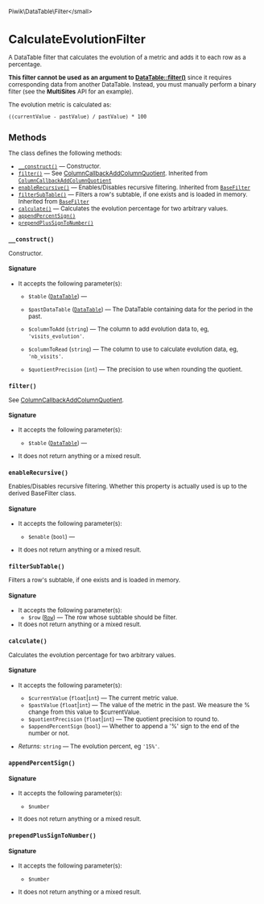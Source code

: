 <small>Piwik\DataTable\Filter\</small>

CalculateEvolutionFilter
========================

A DataTable filter that calculates the evolution of a metric and adds it to each row as a percentage.

**This filter cannot be used as an argument to [DataTable::filter()](/api-reference/Piwik/DataTable#filter)** since
it requires corresponding data from another DataTable. Instead,
you must manually perform a binary filter (see the **MultiSites** API for an
example).

The evolution metric is calculated as:

    ((currentValue - pastValue) / pastValue) * 100

Methods
-------

The class defines the following methods:

- [`__construct()`](#__construct) &mdash; Constructor.
- [`filter()`](#filter) &mdash; See [ColumnCallbackAddColumnQuotient](/api-reference/Piwik/DataTable/Filter/ColumnCallbackAddColumnQuotient). Inherited from [`ColumnCallbackAddColumnQuotient`](../../../Piwik/DataTable/Filter/ColumnCallbackAddColumnQuotient.md)
- [`enableRecursive()`](#enablerecursive) &mdash; Enables/Disables recursive filtering. Inherited from [`BaseFilter`](../../../Piwik/DataTable/BaseFilter.md)
- [`filterSubTable()`](#filtersubtable) &mdash; Filters a row's subtable, if one exists and is loaded in memory. Inherited from [`BaseFilter`](../../../Piwik/DataTable/BaseFilter.md)
- [`calculate()`](#calculate) &mdash; Calculates the evolution percentage for two arbitrary values.
- [`appendPercentSign()`](#appendpercentsign)
- [`prependPlusSignToNumber()`](#prependplussigntonumber)

<a name="__construct" id="__construct"></a>
<a name="__construct" id="__construct"></a>
### `__construct()`

Constructor.

#### Signature

-  It accepts the following parameter(s):
    - `$table` ([`DataTable`](../../../Piwik/DataTable.md)) &mdash;
      
    - `$pastDataTable` ([`DataTable`](../../../Piwik/DataTable.md)) &mdash;
       The DataTable containing data for the period in the past.
    - `$columnToAdd` (`string`) &mdash;
       The column to add evolution data to, eg, `'visits_evolution'`.
    - `$columnToRead` (`string`) &mdash;
       The column to use to calculate evolution data, eg, `'nb_visits'`.
    - `$quotientPrecision` (`int`) &mdash;
       The precision to use when rounding the quotient.

<a name="filter" id="filter"></a>
<a name="filter" id="filter"></a>
### `filter()`

See [ColumnCallbackAddColumnQuotient](/api-reference/Piwik/DataTable/Filter/ColumnCallbackAddColumnQuotient).

#### Signature

-  It accepts the following parameter(s):
    - `$table` ([`DataTable`](../../../Piwik/DataTable.md)) &mdash;
      
- It does not return anything or a mixed result.

<a name="enablerecursive" id="enablerecursive"></a>
<a name="enableRecursive" id="enableRecursive"></a>
### `enableRecursive()`

Enables/Disables recursive filtering. Whether this property is actually used
is up to the derived BaseFilter class.

#### Signature

-  It accepts the following parameter(s):
    - `$enable` (`bool`) &mdash;
      
- It does not return anything or a mixed result.

<a name="filtersubtable" id="filtersubtable"></a>
<a name="filterSubTable" id="filterSubTable"></a>
### `filterSubTable()`

Filters a row's subtable, if one exists and is loaded in memory.

#### Signature

-  It accepts the following parameter(s):
    - `$row` ([`Row`](../../../Piwik/DataTable/Row.md)) &mdash;
       The row whose subtable should be filter.
- It does not return anything or a mixed result.

<a name="calculate" id="calculate"></a>
<a name="calculate" id="calculate"></a>
### `calculate()`

Calculates the evolution percentage for two arbitrary values.

#### Signature

-  It accepts the following parameter(s):
    - `$currentValue` (`float`|`int`) &mdash;
       The current metric value.
    - `$pastValue` (`float`|`int`) &mdash;
       The value of the metric in the past. We measure the % change from this value to $currentValue.
    - `$quotientPrecision` (`float`|`int`) &mdash;
       The quotient precision to round to.
    - `$appendPercentSign` (`bool`) &mdash;
       Whether to append a '%' sign to the end of the number or not.

- *Returns:*  `string` &mdash;
    The evolution percent, eg `'15%'`.

<a name="appendpercentsign" id="appendpercentsign"></a>
<a name="appendPercentSign" id="appendPercentSign"></a>
### `appendPercentSign()`

#### Signature

-  It accepts the following parameter(s):
    - `$number`
      
- It does not return anything or a mixed result.

<a name="prependplussigntonumber" id="prependplussigntonumber"></a>
<a name="prependPlusSignToNumber" id="prependPlusSignToNumber"></a>
### `prependPlusSignToNumber()`

#### Signature

-  It accepts the following parameter(s):
    - `$number`
      
- It does not return anything or a mixed result.

